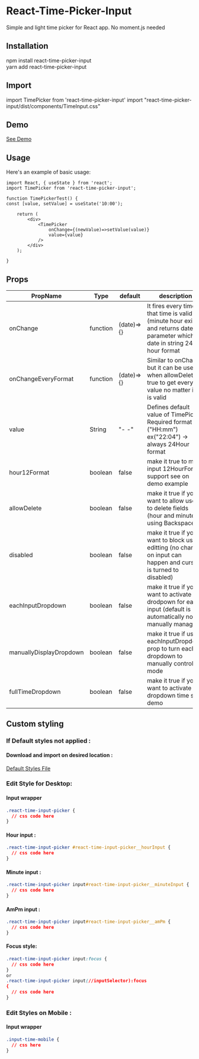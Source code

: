 # React-Time-Picker-Input

Simple and light time picker for React app.
No moment.js needed

## Installation

npm install react-time-picker-input <br/>
yarn add react-time-picker-input

## Import

import TimePicker from 'react-time-picker-input'
import "react-time-picker-input/dist/components/TimeInput.css"

## Demo

[See Demo](https://ornaldo-rp-r.github.io/react-time-picker-test/)

## Usage

Here's an example of basic usage:

```JSX
import React, { useState } from 'react';
import TimePicker from 'react-time-picker-input';

function TimePickerTest() {
const [value, setValue] = useState('10:00');

    return (
        <div>
            <TimePicker
                onChange={(newValue)=>setValue(value)}
                value={value}
            />
        </div>
    );

}
```

## Props

| PropName                | Type     | default    | description                                                                                                                   |
| ----------------------- | -------- | ---------- | ----------------------------------------------------------------------------------------------------------------------------- |
| onChange                | function | (date)=>{} | It fires every time that time is valid (minute hour exists) and returns date parameter which is date in string 24 hour format |
| onChangeEveryFormat     | function | (date)=>{} | Similar to onChange but it can be used when allowDelete is true to get every value no matter if it is valid                   |
| value                   | String   | "- -"      | Defines default value of TimePicker. Required format ("HH:mm") ex("22:04") -> always 24Hour format                            |
| hour12Format            | boolean  | false      | make it true to make input 12HourFormat support see on demo example                                                           |
| allowDelete             | boolean  | false      | make it true if you want to allow user to delete fields (hour and minutes) using Backspace                                    |
| disabled                | boolean  | false      | make it true if you want to block user editting (no change on input can happen and cursor is turned to disabled)              |
| eachInputDropdown       | boolean  | false      | make it true if you want to activate drodpown for each input (default is automatically not manually managed)                  |
| manuallyDisplayDropdown | boolean  | false      | make it true if use eachInputDropdown prop to turn each dropdown to manually controlled mode                                  |
| fullTimeDropdown        | boolean  | false      | make it true if you want to activate full dropdown time see demo                                                              |

## Custom styling

### If Default styles not applied :

#### Download and import on desired location :

[Default Styles File](https://github.com/Ornaldo-RP-R/React-Time-Picker-Input/blob/main/src/lib/components/TimeInput.css)

### Edit Style for Desktop:

#### Input wrapper

```css
.react-time-input-picker {
  // css code here
}
```

#### Hour input :

```css
.react-time-input-picker #react-time-input-picker__hourInput {
  // css code here
}
```

#### Minute input :

```css
.react-time-input-picker input#react-time-input-picker__minuteInput {
  // css code here
}
```

#### AmPm input :

```css
.react-time-input-picker input#react-time-input-picker__amPm {
  // css code here
}
```

#### Focus style:

```css
.react-time-input-picker input:focus {
  // css code here
}
or 
.react-time-input-picker input(//inputSelector):focus
{
  // css code here
}
```

### Edit Styles on Mobile :

#### Input wrapper

```css
.input-time-mobile {
  // css here
}
```
